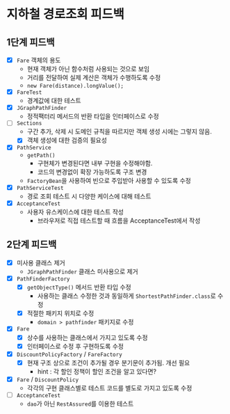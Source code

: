 # 지하철 경로조회 피드백

## 1단계 피드백

- [x] `Fare` 객체의 용도
    - 현재 객체가 아닌 함수처럼 사용되는 것으로 보임
    - 거리를 전달하여 실제 계산은 객체가 수행하도록 수정
    - `new Fare(distance).longValue();`
- [x] `FareTest`
    - 경계값에 대한 테스트
- [x] `JGraphPathFinder`
    - 정적팩터리 메서드의 반환 타입을 인터페이스로 수정
- [ ] `Sections`
    - 구간 추가, 삭제 시 도메인 규칙을 따르지만 객체 생성 시에는 그렇지 않음.
    - [x] 객체 생성에 대한 검증의 필요성
- [x] `PathService`
    - `getPath()`
        - 구현체가 변경된다면 내부 구현을 수정해야함.
        - 코드의 변경없이 확장 가능하도록 구조 변경
    - `FactoryBean`을 사용하여 빈으로 주입받아 사용할 수 있도록 수정
- [x] `PathServiceTest`
    - 경로 조회 테스트 시 다양한 케이스에 대해 테스트
- [x] `AcceptanceTest`
    - 사용자 유스케이스에 대한 테스트 작성
        - 브라우저로 직접 테스트할 때 흐름을 AcceptanceTest에서 작성

## 2단계 피드백

- [x] 미사용 클래스 제거
  - `JGraphPathFinder` 클래스 미사용으로 제거 
- [x] `PathFinderFactory`
    - [x] `getObjectType()` 메서드 반환 타입 수정
      - 사용하는 클래스 수정한 것과 동일하게 `ShortestPathFinder.class`로 수정 
    - [x] 적절한 패키지 위치로 수정
      - `domain > pathfinder` 패키지로 수정  
- [x] `Fare`
    - [x] 상수를 사용하는 클래스에서 가지고 있도록 수정
    - [x] 인터페이스로 수정 후 구현하도록 수정
- [x] `DiscountPolicyFactory` / `FareFactory`
    - [x] 현재 구조 상으로 조건이 추가될 경우 분기문이 추가됨. 개선 필요
        - hint : 각 할인 정책이 할인 조건을 알고 있다면?
- [x] `Fare` / `DiscountPolicy`
    - 각각의 구현 클래스별로 테스트 코드를 별도로 가지고 있도록 수정
- [ ] `AcceptanceTest`
    - `dao`가 아닌 `RestAssured`를 이용한 테스트  

